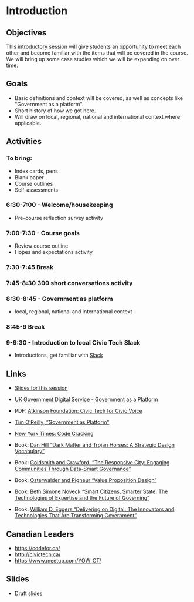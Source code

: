 # Introduction

## Objectives

This introductory session will give students an opportunity to meet each other and become familiar with the items that will be covered in the course. We will bring up some case studies which we will be expanding on over time. 

## Goals

- Basic definitions and context will be covered, as well as concepts like "Government as a platform". 
- Short history of how we got here.
- Will draw on local, regional, national and international context where applicable.

## Activities

### To bring:
- Index cards, pens
- Blank paper
- Course outlines
- Self-assessments

### 6:30-7:00 - Welcome/housekeeping
- Pre-course reflection survey activity

### 7:00-7:30 - Course goals
- Review course outline
- Hopes and expectations activity

### 7:30-7:45 Break
### 7:45-8:30 300 short conversations activity
### 8:30-8:45 - Government as platform
- local, regional, national and international context

### 8:45-9 Break
### 9-9:30 - Introduction to local Civic Tech Slack
- Introductions, get familiar with [Slack](https://slack.com/)

## Links

- [Slides for this session](slides.html)
- [UK Government Digital Service - Government as a Platform](https://governmentasaplatform.blog.gov.uk/)
- PDF: [Atkinson Foundation: Civic Tech for Civic Voice](http://atkinsonfoundation.ca/wp-content/uploads/2014/10/Atkinson_CTR_FA_101614_Digital.pdf)
- [Tim O’Reilly, “Government as Platform”](http://chimera.labs.oreilly.com/books/1234000000774/ch02.html)
- [New York Times: Code Cracking](https://www.nytimes.com/interactive/2016/11/13/magazine/design-issue-code-for-america.html?_r=0)

- Book: [Dan Hill “Dark Matter and Trojan Horses: A Strategic Design Vocabulary”](https://www.amazon.ca/Dark-Matter-Trojan-Horses-Vocabulary/dp/0992914639)
- Book: [Goldsmith and Crawford. “The Responsive City: Engaging Communities Through Data-Smart Governance”](https://www.amazon.ca/Responsive-City-Communities-Data-Smart-Governance/dp/1118910907)
- Book: [Osterwalder and Pigneur “Value Proposition Design”](https://www.amazon.ca/Value-Proposition-Design-Products-Customers/dp/1118968050)
- Book: [Beth Simone Noveck “Smart Citizens, Smarter State: The Technologies of Expertise and the Future of Governing”](https://www.amazon.ca/Smart-Citizens-Smarter-State-Technologies/dp/0674286057)
- Book: [William D. Eggers “Delivering on Digital: The Innovators and Technologies That Are Transforming Government”](https://www.amazon.ca/Delivering-Digital-Innovators-Technologies-Transforming/dp/0795347510)

## Canadian Leaders
- https://codefor.ca/
- http://civictech.ca/
- https://www.meetup.com/YOW_CT/


## Slides
-  [Draft slides](slides.html)
